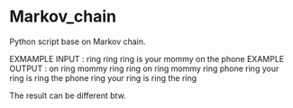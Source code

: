 # Markov_chain
Python script base on Markov chain.

EXMAMPLE INPUT : ring ring ring is your mommy on the phone
EXAMPLE OUTPUT : on ring mommy ring ring on ring mommy ring phone ring your ring is ring the phone ring your ring is ring the ring

The result can be different btw.
